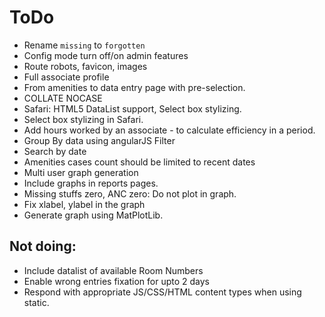 # ToDo

* Rename `missing` to `forgotten`
* Config mode turn off/on admin features
* Route robots, favicon, images
* Full associate profile
* From amenities to data entry page with pre-selection.
* COLLATE NOCASE
* Safari: HTML5 DataList support, Select box stylizing.
* Select box stylizing in Safari.
* Add hours worked by an associate - to calculate efficiency in a period.
* Group By data using angularJS Filter
* Search by date
* Amenities cases count should be limited to recent dates
* Multi user graph generation
* Include graphs in reports pages.
* Missing stuffs zero, ANC zero: Do not plot in graph.
* Fix xlabel, ylabel in the graph
* Generate graph using MatPlotLib.

## Not doing:

* Include datalist of available Room Numbers
* Enable wrong entries fixation for upto 2 days
* Respond with appropriate JS/CSS/HTML content types when using static.

